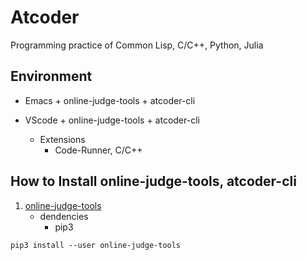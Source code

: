 # Atcoder

Programming practice of Common Lisp, C/C++, Python, Julia

## Environment

* Emacs + online-judge-tools + atcoder-cli

* VScode + online-judge-tools + atcoder-cli
  * Extensions
    * Code-Runner, C/C++

## How to Install online-judge-tools, atcoder-cli

1. [online-judge-tools](https://github.com/online-judge-tools)
    * dendencies
      * pip3
```
pip3 install --user online-judge-tools
```